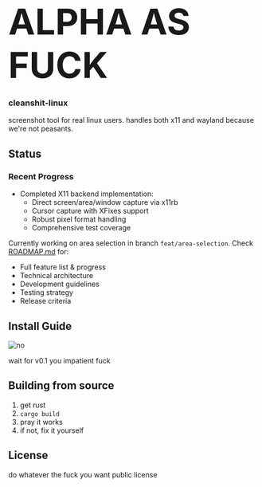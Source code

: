 # <div style="font-size: 72px;">ALPHA AS FUCK</div>

### cleanshit-linux

screenshot tool for real linux users. handles both x11 and wayland because we're not peasants.

## Status

### Recent Progress
- Completed X11 backend implementation:
  - Direct screen/area/window capture via x11rb
  - Cursor capture with XFixes support
  - Robust pixel format handling
  - Comprehensive test coverage

Currently working on area selection in branch `feat/area-selection`. Check [ROADMAP.md](ROADMAP.md) for:
- Full feature list & progress
- Technical architecture
- Development guidelines
- Testing strategy
- Release criteria

## Install Guide

![no](https://raw.githubusercontent.com/jglovier/gifs/gh-pages/no/homero-no.gif)

wait for v0.1 you impatient fuck

## Building from source

1. get rust
2. `cargo build`
3. pray it works
4. if not, fix it yourself

## License

do whatever the fuck you want public license
